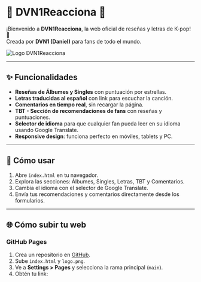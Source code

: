 # 🎵 DVN1Reacciona 🎵

¡Bienvenido a **DVN1Reacciona**, la web oficial de reseñas y letras de K-pop! 🌟  
Creada por **DVN1 (Daniel)** para fans de todo el mundo.

![Logo DVN1Reacciona](logo.png)

---

## ✨ Funcionalidades

- **Reseñas de Álbumes y Singles** con puntuación por estrellas.  
- **Letras traducidas al español** con link para escuchar la canción.  
- **Comentarios en tiempo real**, sin recargar la página.  
- **TBT - Sección de recomendaciones de fans** con reseñas y puntuaciones.  
- **Selector de idioma** para que cualquier fan pueda leer en su idioma usando Google Translate.  
- **Responsive design**: funciona perfecto en móviles, tablets y PC.  

---

## 🚀 Cómo usar

1. Abre `index.html` en tu navegador.  
2. Explora las secciones: Álbumes, Singles, Letras, TBT y Comentarios.  
3. Cambia el idioma con el selector de Google Translate.  
4. Envía tus recomendaciones y comentarios directamente desde los formularios.

---

## 🌐 Cómo subir tu web

### GitHub Pages
1. Crea un repositorio en [GitHub](https://github.com/).  
2. Sube `index.html` y `logo.png`.  
3. Ve a **Settings > Pages** y selecciona la rama principal (`main`).  
4. Obtén tu link:
